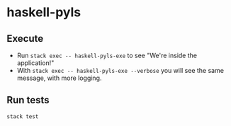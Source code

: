 # haskell-pyls

## Execute  

* Run `stack exec -- haskell-pyls-exe` to see "We're inside the application!"
* With `stack exec -- haskell-pyls-exe --verbose` you will see the same message, with more logging.

## Run tests

`stack test`
